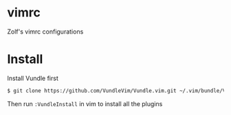 # vimrc

Zolf's vimrc configurations

# Install
Install Vundle first

```sh
$ git clone https://github.com/VundleVim/Vundle.vim.git ~/.vim/bundle/Vundle.vim
```
Then run `:VundleInstall` in vim to install all the plugins
